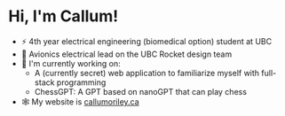 # Hi, I'm Callum!

- ⚡ 4th year electrical engineering (biomedical option) student at UBC
- 🚀 Avionics electrical lead on the UBC Rocket design team
- 🔭 I'm currently working on:
  - A (currently secret) web application to familiarize myself with full-stack programming
  - ChessGPT: A GPT based on nanoGPT that can play chess
- 🕸 My website is [callumoriley.ca](https://callumoriley.ca)
